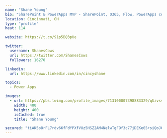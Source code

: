 ```yaml
---
name: "Shane Young"
bio: "SharePoint & PowerApps MVP - SharePoint, O365, Flow, PowerApps consulting? @PowerApps911 | Pure Snark? You found it."
location: Cincinnati, OH
type: "profile"
heat: 114

website: https://t.co/91p5BQ3pUe

twitter:
  username: ShanesCows
  url: https://twitter.com/ShanesCows
  followers: 16270

linkedin:
  url: https://www.linkedin.com/in/cincyshane

topics:
  - Power Apps

images:
  - url: https://pbs.twimg.com/profile_images/713100007398883329/qUzvsvQ3_400x400.jpg
    width: 400
    height: 400
    isCached: true
    title: "Shane Young"

secured: "tiAK5o8rFL7rdv66fFdYPXfVUz5HSZ2AM4NelwTgFOf3c77jDEKe65+siQoJ0QnkVuQuD5aGzjJR5d379ZyuOw6cmN63tNo/QAlnu5h0bCyF9v+w5dJVY5icqq0XvMo6CQjLjAL6aBWa4Ej6cPTl93zmigUGXvX+h1s3OhR/C4Mqb2pdYu+22x+t5xcLLBWZs/oySx3foiJzg7O9SiVuQql4UdRIDBIGs2bBRhRFhvdRPjdzpM8yB491tZFw2Zv0nsuNtHFfalugAhsYKoVPpiowUySIYZ3DBli2GZ8Aq24ozXA7kpItSQv8xMp4VwgKy6GYmU8Bzj7IjjhU6JJVhLoJF4x+QgkpiNWIs9lAHLQz+gh/bueAipnbE9UiUT0pdsQCKkHunPaY7eojlWdur3PpACH/+71Ri88tReyJMB8=;voEFGLdZrsn5wbfM4m/YqQ=="
---
```



